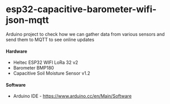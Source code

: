 # esp32-capacitive-barometer-wifi-json-mqtt
Arduino project to check how we can gather data from various sensors and send them to MQTT to see online updates

#### Hardware
- Heltec ESP32 WIFI LoRa 32 v2
- Barometer BMP180
- Capacitive Soil Moisture Sensor v1.2

#### Software
- Arduino IDE - https://www.arduino.cc/en/Main/Software
